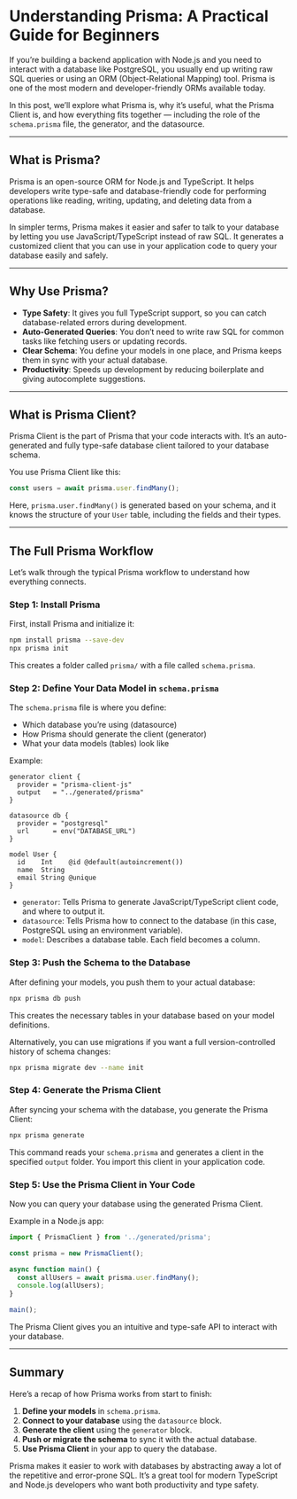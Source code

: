 
# Understanding Prisma: A Practical Guide for Beginners

If you’re building a backend application with Node.js and you need to interact with a database like PostgreSQL, you usually end up writing raw SQL queries or using an ORM (Object-Relational Mapping) tool. Prisma is one of the most modern and developer-friendly ORMs available today.

In this post, we’ll explore what Prisma is, why it’s useful, what the Prisma Client is, and how everything fits together — including the role of the `schema.prisma` file, the generator, and the datasource.

---

## What is Prisma?

Prisma is an open-source ORM for Node.js and TypeScript. It helps developers write type-safe and database-friendly code for performing operations like reading, writing, updating, and deleting data from a database.

In simpler terms, Prisma makes it easier and safer to talk to your database by letting you use JavaScript/TypeScript instead of raw SQL. It generates a customized client that you can use in your application code to query your database easily and safely.

---

## Why Use Prisma?

* **Type Safety**: It gives you full TypeScript support, so you can catch database-related errors during development.
* **Auto-Generated Queries**: You don’t need to write raw SQL for common tasks like fetching users or updating records.
* **Clear Schema**: You define your models in one place, and Prisma keeps them in sync with your actual database.
* **Productivity**: Speeds up development by reducing boilerplate and giving autocomplete suggestions.

---

## What is Prisma Client?

Prisma Client is the part of Prisma that your code interacts with. It’s an auto-generated and fully type-safe database client tailored to your database schema.

You use Prisma Client like this:

```ts
const users = await prisma.user.findMany();
```

Here, `prisma.user.findMany()` is generated based on your schema, and it knows the structure of your `User` table, including the fields and their types.

---

## The Full Prisma Workflow

Let’s walk through the typical Prisma workflow to understand how everything connects.

### Step 1: Install Prisma

First, install Prisma and initialize it:

```bash
npm install prisma --save-dev
npx prisma init
```

This creates a folder called `prisma/` with a file called `schema.prisma`.

### Step 2: Define Your Data Model in `schema.prisma`

The `schema.prisma` file is where you define:

* Which database you’re using (datasource)
* How Prisma should generate the client (generator)
* What your data models (tables) look like

Example:

```prisma
generator client {
  provider = "prisma-client-js"
  output   = "../generated/prisma"
}

datasource db {
  provider = "postgresql"
  url      = env("DATABASE_URL")
}

model User {
  id    Int    @id @default(autoincrement())
  name  String
  email String @unique
}
```

* `generator`: Tells Prisma to generate JavaScript/TypeScript client code, and where to output it.
* `datasource`: Tells Prisma how to connect to the database (in this case, PostgreSQL using an environment variable).
* `model`: Describes a database table. Each field becomes a column.

### Step 3: Push the Schema to the Database

After defining your models, you push them to your actual database:

```bash
npx prisma db push
```

This creates the necessary tables in your database based on your model definitions.

Alternatively, you can use migrations if you want a full version-controlled history of schema changes:

```bash
npx prisma migrate dev --name init
```

### Step 4: Generate the Prisma Client

After syncing your schema with the database, you generate the Prisma Client:

```bash
npx prisma generate
```

This command reads your `schema.prisma` and generates a client in the specified `output` folder. You import this client in your application code.

### Step 5: Use the Prisma Client in Your Code

Now you can query your database using the generated Prisma Client.

Example in a Node.js app:

```ts
import { PrismaClient } from '../generated/prisma';

const prisma = new PrismaClient();

async function main() {
  const allUsers = await prisma.user.findMany();
  console.log(allUsers);
}

main();
```

The Prisma Client gives you an intuitive and type-safe API to interact with your database.

---

## Summary

Here’s a recap of how Prisma works from start to finish:

1. **Define your models** in `schema.prisma`.
2. **Connect to your database** using the `datasource` block.
3. **Generate the client** using the `generator` block.
4. **Push or migrate the schema** to sync it with the actual database.
5. **Use Prisma Client** in your app to query the database.

Prisma makes it easier to work with databases by abstracting away a lot of the repetitive and error-prone SQL. It’s a great tool for modern TypeScript and Node.js developers who want both productivity and type safety.

